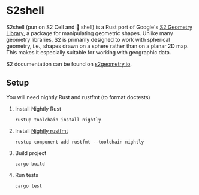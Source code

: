 # S2shell

S2shell (pun on S2 Cell and :crab: shell) is a Rust port of Google's [S2 Geometry Library](https://github.com/google/s2geometry), a package for manipulating geometric shapes. Unlike many geometry libraries, S2 is primarily designed to work with spherical geometry, i.e., shapes drawn on a sphere rather than on a planar 2D map. This makes it especially suitable for working with geographic data.

S2 documentation can be found on [s2geometry.io](http://s2geometry.io/).

## Setup

You will need nightly Rust and rustfmt (to format doctests)

1. Install Nightly Rust

    ```
    rustup toolchain install nightly
    ```

2. Install [Nightly rustfmt](https://github.com/rust-lang/rustfmt)
    
    ```
    rustup component add rustfmt --toolchain nightly
    ```

3. Build project

    ```
    cargo build
    ```

4. Run tests

    ```
    cargo test
    ```
    
